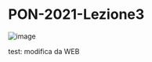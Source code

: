 # PON-2021-Lezione3
![image](https://user-images.githubusercontent.com/94290557/143264503-b4ddbd28-bd26-44c9-8756-4f5e2dd75dd7.png)

test: modifica da WEB 


